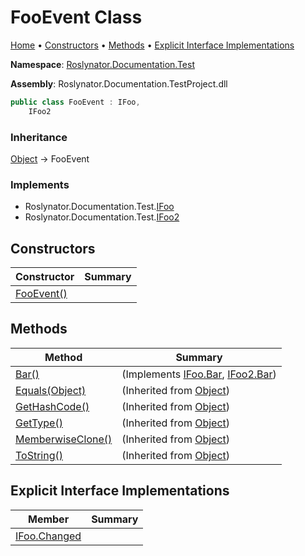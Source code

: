 <a name="_top"></a>

# FooEvent Class

[Home](../../../../README.md#_top) &#x2022; [Constructors](#constructors) &#x2022; [Methods](#methods) &#x2022; [Explicit Interface Implementations](#explicit-interface-implementations)

**Namespace**: [Roslynator.Documentation.Test](../README.md#_top)

**Assembly**: Roslynator\.Documentation\.TestProject\.dll

```csharp
public class FooEvent : IFoo,
    IFoo2
```

### Inheritance

[Object](https://docs.microsoft.com/en-us/dotnet/api/system.object) &#x2192; FooEvent

### Implements

* Roslynator\.Documentation\.Test\.[IFoo](../IFoo/README.md#_top)
* Roslynator\.Documentation\.Test\.[IFoo2](../IFoo2/README.md#_top)

## Constructors

| Constructor | Summary |
| ----------- | ------- |
| [FooEvent()](-ctor/README.md#_top) | |

## Methods

| Method | Summary |
| ------ | ------- |
| [Bar()](Bar/README.md#_top) |  \(Implements [IFoo.Bar](../IFoo/Bar/README.md#_top), [IFoo2.Bar](../IFoo2/Bar/README.md#_top)\) |
| [Equals(Object)](https://docs.microsoft.com/en-us/dotnet/api/system.object.equals) |  \(Inherited from [Object](https://docs.microsoft.com/en-us/dotnet/api/system.object)\) |
| [GetHashCode()](https://docs.microsoft.com/en-us/dotnet/api/system.object.gethashcode) |  \(Inherited from [Object](https://docs.microsoft.com/en-us/dotnet/api/system.object)\) |
| [GetType()](https://docs.microsoft.com/en-us/dotnet/api/system.object.gettype) |  \(Inherited from [Object](https://docs.microsoft.com/en-us/dotnet/api/system.object)\) |
| [MemberwiseClone()](https://docs.microsoft.com/en-us/dotnet/api/system.object.memberwiseclone) |  \(Inherited from [Object](https://docs.microsoft.com/en-us/dotnet/api/system.object)\) |
| [ToString()](https://docs.microsoft.com/en-us/dotnet/api/system.object.tostring) |  \(Inherited from [Object](https://docs.microsoft.com/en-us/dotnet/api/system.object)\) |

## Explicit Interface Implementations

| Member | Summary |
| ------ | ------- |
| [IFoo.Changed](Roslynator-Documentation-Test-IFoo-Changed/README.md#_top) | |

